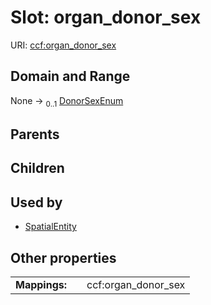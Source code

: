 
# Slot: organ_donor_sex




URI: [ccf:organ_donor_sex](http://purl.org/ccf/organ_donor_sex)


## Domain and Range

None &#8594;  <sub>0..1</sub> [DonorSexEnum](DonorSexEnum.md)

## Parents


## Children


## Used by

 * [SpatialEntity](SpatialEntity.md)

## Other properties

|  |  |  |
| --- | --- | --- |
| **Mappings:** | | ccf:organ_donor_sex |

